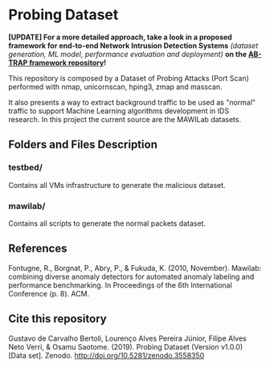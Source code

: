 # Probing Dataset
**[UPDATE] For a more detailed approach, take a look in a proposed framework for end-to-end Network Intrusion Detection Systems** *(dataset generation, ML model, performance evaluation and deployment)* **on the [AB-TRAP framework repository](https://github.com/c2dc/AB-TRAP)!**

This repository is composed by a Dataset of Probing Attacks (Port Scan) performed with nmap, unicornscan, hping3, zmap and masscan.

It also presents a way to extract background traffic to be used as "normal" traffic to support Machine Learning algorithms development in IDS research. In this project the current source are the MAWILab datasets.

## Folders and Files Description

### testbed/
Contains all VMs infrastructure to generate the malicious dataset.

### mawilab/

Contains all scripts to generate the normal packets dataset.

## References

Fontugne, R., Borgnat, P., Abry, P., & Fukuda, K. (2010, November). Mawilab: combining diverse anomaly detectors for automated anomaly labeling and performance benchmarking. In Proceedings of the 6th International Conference (p. 8). ACM.

## Cite this repository

Gustavo de Carvalho Bertoli, Lourenço Alves Pereira Júnior, Filipe Alves Neto Verri, & Osamu Saotome. (2019). Probing Dataset (Version v1.0.0) [Data set]. Zenodo. http://doi.org/10.5281/zenodo.3558350


